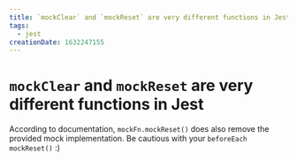 ```yaml
---
title: `mockClear` and `mockReset` are very different functions in Jest
tags:
  - jest
creationDate: 1632247155
---
```


#  `mockClear` and `mockReset` are very different functions in Jest

According to documentation, `mockFn.mockReset()` does also remove the provided mock implementation. Be cautious with your `beforeEach` `mockReset()` :)

